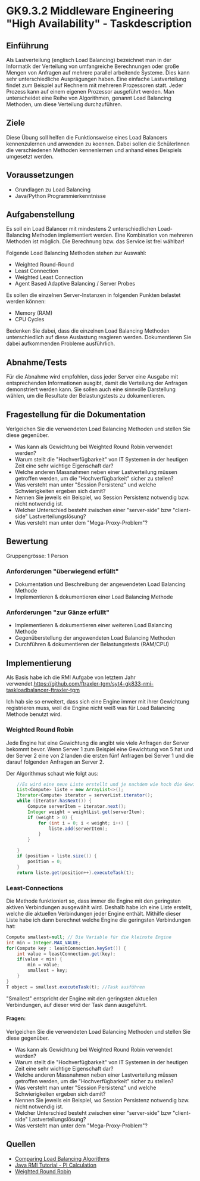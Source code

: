 # GK9.3.2 Middleware Engineering "High Availability" - Taskdescription
## Einführung
Als Lastverteilung (englisch Load Balancing) bezeichnet man in der Informatik der Verteilung von umfangreiche Berechnungen oder große Mengen von Anfragen auf mehrere parallel arbeitende Systeme. Dies kann sehr unterschiedliche Ausprägungen haben. Eine einfache Lastverteilung findet zum Beispiel auf Rechnern mit mehreren Prozessoren statt. Jeder Prozess kann auf einem eigenen Prozessor ausgeführt werden. Man unterscheidet eine Reihe von Algorithmen, genannt Load Balancing Methoden, um diese Verteilung durchzuführen.


## Ziele
Diese Übung soll helfen die Funktionsweise eines Load Balancers kennenzulernen und anwenden zu koennen. Dabei sollen die SchülerInnen die verschiedenen Methoden kennenlernen und anhand eines Beispiels umgesetzt werden.


## Voraussetzungen
* Grundlagen zu Load Balancing
* Java/Python Programmierkenntnisse


## Aufgabenstellung
Es soll ein Load Balancer mit mindestens 2 unterschiedlichen Load-Balancing Methoden implementiert werden. Eine Kombination von mehreren Methoden ist möglich. Die Berechnung bzw. das Service ist frei wählbar!

Folgende Load Balancing Methoden stehen zur Auswahl:

+ Weighted Round-Round
+ Least Connection
+ Weighted Least Connection
+ Agent Based Adaptive Balancing / Server Probes

Es sollen die einzelnen Server-Instanzen in folgenden Punkten belastet werden können:

+ Memory (RAM)
+ CPU Cycles

Bedenken Sie dabei, dass die einzelnen Load Balancing Methoden unterschiedlich auf diese Auslastung reagieren werden. Dokumentieren Sie dabei aufkommenden Probleme ausführlich.


## Abnahme/Tests
Für die Abnahme wird empfohlen, dass jeder Server eine Ausgabe mit entsprechenden Informationen ausgibt, damit die Verteilung der Anfragen demonstriert werden kann. Sie sollen auch eine sinnvolle Darstellung wählen, um die Resultate der Belastungstests zu dokumentieren.


## Fragestellung für die Dokumentation
Verlgeichen Sie die verwendeten Load Balancing Methoden und stellen Sie diese gegenüber.

+ Was kann als Gewichtung bei Weighted Round Robin verwendet werden?
+ Warum stellt die "Hochverfügbarkeit" von IT Systemen in der heutigen Zeit eine sehr wichtige Eigenschaft dar?
+ Welche anderen Massnahmen neben einer Lastverteilung müssen getroffen werden, um die "Hochverfügbarkeit" sicher zu stellen?
+ Was versteht man unter "Session Persistenz" und welche Schwierigkeiten ergeben sich damit?
+ Nennen Sie jeweils ein Beispiel, wo Session Persistenz notwendig bzw. nicht notwendig ist.
+ Welcher Unterschied besteht zwischen einer "server-side" bzw "client-side" Lastverteilungslösung?
+ Was versteht man unter dem "Mega-Proxy-Problem"?


## Bewertung
﻿Gruppengrösse: 1 Person
### Anforderungen "überwiegend erfüllt"
+ Dokumentation und Beschreibung der angewendeten Load Balancing Methode
+ Implementieren & dokumentieren einer Load Balancing Methode
### Anforderungen "zur Gänze erfüllt"
+ Implementieren & dokumentieren einer weiteren Load Balancing Methode
+ Gegenüberstellung der angewendeten Load Balancing Methoden
+ Durchführen & dokumentieren der Belastungstests (RAM/CPU)

## Implementierung

Als Basis habe ich die RMI Aufgabe von letztem Jahr verwendet.https://github.com/ftraxler-tgm/syt4-gk833-rmi-taskloadbalancer-ftraxler-tgm

Ich hab sie so erweitert, dass sich eine Engine immer mit ihrer Gewichtung registrieren muss, weil die Engine nicht weiß was für Load Balancing Methode benutzt wird.

### Weighted Round Robin

Jede Engine hat eine Gewichtung die angibt wie viele Anfragen der Server bekommt bevor. Wenn Server 1 zum Beispiel eine Gewichtung von 5 hat und der Server 2 eine von 2 landen die ersten fünf Anfragen bei Server 1 und die darauf folgenden Anfragen an Server 2.

Der Algorithmus schaut wie folgt aus:

```java
	//Es wird eine neue Liste erstellt und je nachdem wie hoch die Gewichtung ist, wird die 	Engine dementsprechend oft der Liste hinzugefügt.
	List<Compute> liste = new ArrayList<>();
    Iterator<Compute> iterator = serverList.iterator();
    while (iterator.hasNext()) {
        Compute serverItem = iterator.next();
        Integer weight = weightList.get(serverItem);
        if (weight > 0) {
            for (int i = 0; i < weight; i++) {
                liste.add(serverItem);
            }
        }

    }
    if (position > liste.size()) {
        position = 0;
    }
    return liste.get(position++).executeTask(t);
```

### Least-Connections

Die Methode funktioniert so, dass immer die Engine mit den geringsten aktiven Verbindungen ausgewählt wird. Deshalb habe ich eine Liste erstellt, welche die aktuellen Verbindungen jeder Engine enthält. Mithilfe dieser Liste habe ich dann berechnet welche Engine die geringsten Verbindungen hat:

```java
Compute smallest=null; // Die Variable für die kleinste Engine
int min = Integer.MAX_VALUE;
for(Compute key : leastConnection.keySet()) {
    int value = leastConnection.get(key);
    if(value < min) {
        min = value;
        smallest = key;
    }
}
T object = smallest.executeTask(t); //Task ausführen
```

"Smallest" entspricht der Engine mit den geringsten aktuellen Verbindungen, auf dieser wird der Task dann ausgeführt. 

#### Fragen:

Verlgeichen Sie die verwendeten Load Balancing Methoden und stellen Sie diese gegenüber.

+ Was kann als Gewichtung bei Weighted Round Robin verwendet werden?
+ Warum stellt die "Hochverfügbarkeit" von IT Systemen in der heutigen Zeit eine sehr wichtige Eigenschaft dar?
+ Welche anderen Massnahmen neben einer Lastverteilung müssen getroffen werden, um die "Hochverfügbarkeit" sicher zu stellen?
+ Was versteht man unter "Session Persistenz" und welche Schwierigkeiten ergeben sich damit?
+ Nennen Sie jeweils ein Beispiel, wo Session Persistenz notwendig bzw. nicht notwendig ist.
+ Welcher Unterschied besteht zwischen einer "server-side" bzw "client-side" Lastverteilungslösung?
+ Was versteht man unter dem "Mega-Proxy-Problem"?


## Quellen
* [Comparing Load Balancing Algorithms](https://www.jscape.com/blog/load-balancing-algorithms)
* [Java RMI Tutorial - PI Calculation](https://docs.oracle.com/javase/tutorial/rmi/overview.html)
* [Weighted Round Robin](https://medium.com/@wolfbang/load-balance-algorithm-with-java-e7fb55fe788a)
